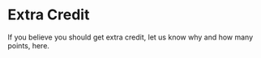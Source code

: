 # Extra Credit

If you believe you should get extra credit, let us know why and how many points, here.